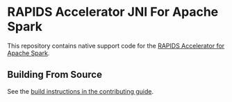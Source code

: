 # RAPIDS Accelerator JNI For Apache Spark

This repository contains native support code for the
[RAPIDS Accelerator for Apache Spark](https://github.com/NVIDIA/spark-rapids).

## Building From Source
See the [build instructions in the contributing guide](CONTRIBUTING.md#building-from-source).
